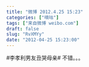 ```yaml
---
title: "微博 2012.4.25 15:23"
categories: ["嘀咕"]
tags: ["来自微博 weibo.com"]
draft: false
slug: "RvXMYy"
date: "2012-04-25 15:23:00"
---
```


<p>#李孝利男友丑哭母亲# 不错。。。 ​​​​</p>
